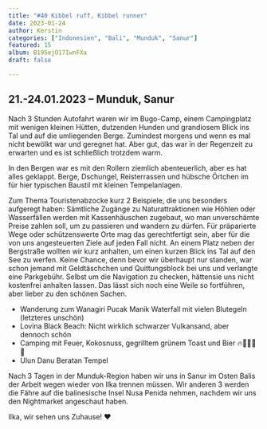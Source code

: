 ```yaml
---
title: "#40 Kibbel ruff, Kibbel runner"
date: 2023-01-24
author: Kerstin
categories: ["Indonesien", "Bali", "Munduk", "Sanur"]
featured: 15
album: B195ejO17IwnFXa
draft: false

---
```


## 21.-24.01.2023 – Munduk, Sanur

Nach 3 Stunden Autofahrt waren wir im Bugo-Camp, einem Campingplatz mit wenigen kleinen Hütten, dutzenden Hunden und grandiosem Blick ins Tal und auf die umliegenden Berge. Zumindest morgens und wenn es mal nicht bewölkt war und geregnet hat. Aber gut, das war in der Regenzeit zu erwarten und es ist schließlich trotzdem warm. 

In den Bergen war es mit den Rollern ziemlich abenteuerlich, aber es hat alles geklappt. Berge, Dschungel, Reisterrassen und hübsche Örtchen im für hier typischen Baustil mit kleinen Tempelanlagen. 

Zum Thema Touristenabzocke kurz 2 Beispiele, die uns besonders aufgeregt haben: 
Sämtliche Zugänge zu Naturattraktionen wie Höhlen oder Wasserfällen werden mit Kassenhäuschen zugebaut, wo man unverschämte Preise zahlen soll, um zu passieren und wandern zu dürfen. Für präparierte Wege oder schützenswerte Orte mag das gerechtfertigt sein, aber für die von uns angesteuerten Ziele auf jeden Fall nicht.
An einem Platz neben der Bergstraße wollten wir kurz anhalten, um einen kurzen Blick ins Tal auf den See zu werfen. Keine Chance, denn bevor wir überhaupt nur standen, war schon jemand mit Geldtäschchen und Quittungsblock bei uns und verlangte eine Parkgebühr. Selbst um die Navigation zu checken, hättensie uns nicht kostenfrei anhalten lassen.
Das lässt sich noch eine Weile so fortführen, aber lieber zu den schönen Sachen.

* Wanderung zum Wanagiri Pucak Manik Waterfall mit vielen Blutegeln (letzteres unschön)
* Lovina Black Beach: Nicht wirklich schwarzer Vulkansand, aber dennoch schön
* Camping mit Feuer, Kokosnuss, gegrilltem grünem Toast und Bier 🔥🧉🍞🥥🍻
* Ulun Danu Beratan Tempel

Nach 3 Tagen in der Munduk-Region haben wir uns in Sanur im Osten Balis der Arbeit wegen wieder von Ilka trennen müssen. Wir anderen 3 werden die Fähre auf die balinesische Insel Nusa Penida nehmen, nachdem wir uns den Nightmarket angeschaut haben.

Ilka, wir sehen uns Zuhause! ♥️